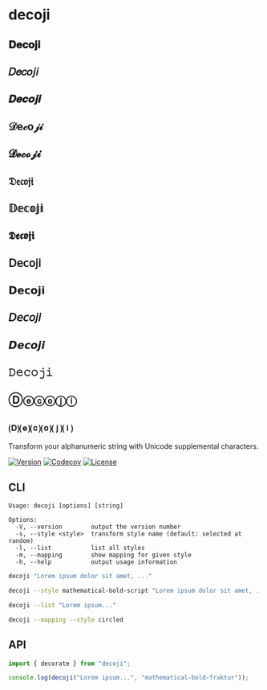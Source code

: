 # decoji

## 𝐃𝐞𝐜𝐨𝐣𝐢

## 𝐷𝑒𝑐𝑜𝑗𝑖

## 𝑫𝒆𝒄𝒐𝒋𝒊

## 𝒟e𝒸o𝒿𝒾

## 𝓓𝓮𝓬𝓸𝓳𝓲

## 𝔇𝔢𝔠𝔬𝔧𝔦

## 𝔻𝕖𝕔𝕠𝕛𝕚

## 𝕯𝖊𝖈𝖔𝖏𝖎

## 𝖣𝖾𝖼𝗈𝗃𝗂

## 𝗗𝗲𝗰𝗼𝗷𝗶

## 𝘋𝘦𝘤𝘰𝘫𝘪

## 𝘿𝙚𝙘𝙤𝙟𝙞

## 𝙳𝚎𝚌𝚘𝚓𝚒

## Ⓓⓔⓒⓞⓙⓘ

## 🄓⒠⒞⒪⒥⒤

Transform your alphanumeric string with Unicode supplemental characters.

[![Version](https://img.shields.io/npm/v/decoji.svg)](https://npmjs.org/package/decoji)
[![Codecov](https://codecov.io/gh/y13i/decoji/branch/master/graph/badge.svg)](https://codecov.io/gh/y13i/decoji)
[![License](https://img.shields.io/npm/l/decoji.svg)](https://github.com/y13i/decoji/blob/master/package.json)

## CLI

```
Usage: decoji [options] [string]

Options:
  -V, --version        output the version number
  -s, --style <style>  transform style name (default: selected at random)
  -l, --list           list all styles
  -m, --mapping        show mapping for given style
  -h, --help           output usage information
```

```sh
decoji "Lorem ipsum dolor sit amet, ..."
```

```sh
decoji --style mathematical-bold-script "Lorem ipsum dolor sit amet, ..."
```

```sh
decoji --list "Lorem ipsum..."
```

```sh
decoji --mapping --style circled
```

## API

```js
import { decorate } from "decoji";

console.log(decoji("Lorem ipsum...", "mathematical-bold-fraktur"));
```
